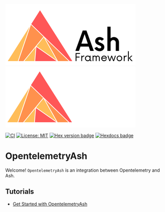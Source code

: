 ![Logo](https://github.com/ash-project/ash/blob/main/logos/cropped-for-header-black-text.png?raw=true#gh-light-mode-only)
![Logo](https://github.com/ash-project/ash/blob/main/logos/cropped-for-header-white-text.png?raw=true#gh-dark-mode-only)

[![CI](https://github.com/ash-project/opentelemetry_ash/actions/workflows/elixir.yml/badge.svg)](https://github.com/ash-project/opentelemetry_ash/actions/workflows/elixir.yml)
[![License: MIT](https://img.shields.io/badge/License-MIT-yellow.svg)](https://opensource.org/licenses/MIT)
[![Hex version badge](https://img.shields.io/hexpm/v/opentelemetry_ash.svg)](https://hex.pm/packages/opentelemetry_ash)
[![Hexdocs badge](https://img.shields.io/badge/docs-hexdocs-purple)](https://hexdocs.pm/opentelemetry_ash)

# OpentelemetryAsh

Welcome! `OpentelemetryAsh` is an integration between Opentelemetry and Ash.

## Tutorials

- [Get Started with OpentelemetryAsh](documentation/tutorials/getting-started-with-opentelemetry-ash.md)

